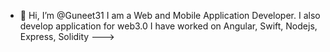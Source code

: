 - 👋 Hi, I’m @Guneet31
I am a Web and Mobile Application Developer.
I also develop application for web3.0
I have worked on Angular, Swift, Nodejs, Express, Solidity
--->
